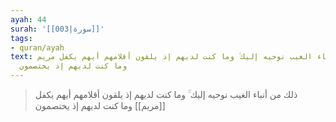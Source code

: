 ```yaml
---
ayah: 44
surah: '[[003|سورة]]'
tags:
- quran/ayah
text: ذلك من أنباء الغيب نوحيه إليك ۚ وما كنت لديهم إذ يلقون أقلامهم أيهم يكفل مريم
  وما كنت لديهم إذ يختصمون
---
```

> ذلك من أنباء الغيب نوحيه إليك ۚ وما كنت لديهم إذ يلقون أقلامهم أيهم يكفل [[مريم]] وما كنت لديهم إذ يختصمون
